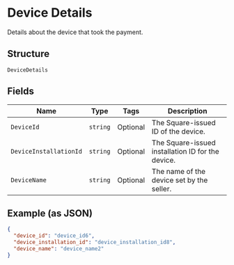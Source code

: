 
# Device Details

Details about the device that took the payment.

## Structure

`DeviceDetails`

## Fields

| Name | Type | Tags | Description |
|  --- | --- | --- | --- |
| `DeviceId` | `string` | Optional | The Square-issued ID of the device. |
| `DeviceInstallationId` | `string` | Optional | The Square-issued installation ID for the device. |
| `DeviceName` | `string` | Optional | The name of the device set by the seller. |

## Example (as JSON)

```json
{
  "device_id": "device_id6",
  "device_installation_id": "device_installation_id8",
  "device_name": "device_name2"
}
```

